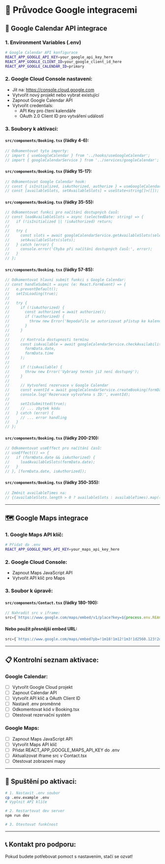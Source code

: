 # 🔧 Průvodce Google integracemi

## 📅 Google Calendar API integrace

### 1. **Environment Variables (.env)**
```bash
# Google Calendar API konfigurace
REACT_APP_GOOGLE_API_KEY=your_google_api_key_here
REACT_APP_GOOGLE_CLIENT_ID=your_google_client_id_here
REACT_APP_GOOGLE_CALENDAR_ID=primary
```

### 2. **Google Cloud Console nastavení:**
- Jít na: https://console.cloud.google.com
- Vytvořit nový projekt nebo vybrat existující
- Zapnout Google Calendar API
- Vytvořit credentials:
  - API Key pro čtení kalendáře
  - OAuth 2.0 Client ID pro vytváření událostí

### 3. **Soubory k aktivaci:**

#### `src/components/Booking.tsx` (řádky 4-6):
```typescript
// Odkomentovat tyto importy:
// import { useGoogleCalendar } from '../hooks/useGoogleCalendar';
// import { googleCalendarService } from '../services/googleCalendar';
```

#### `src/components/Booking.tsx` (řádky 15-17):
```typescript
// Odkomentovat Google Calendar hook:
// const { isInitialized, isAuthorized, authorize } = useGoogleCalendar();
// const [availableSlots, setAvailableSlots] = useState<string[]>([]);
```

#### `src/components/Booking.tsx` (řádky 35-55):
```typescript
// Odkomentovat funkci pro načítání dostupných časů:
// const loadAvailableSlots = async (selectedDate: string) => {
//   if (!isInitialized || !isAuthorized) return;
//   
//   try {
//     const slots = await googleCalendarService.getAvailableSlots(selectedDate);
//     setAvailableSlots(slots);
//   } catch (error) {
//     console.error('Chyba při načítání dostupných časů:', error);
//   }
// };
```

#### `src/components/Booking.tsx` (řádky 57-85):
```typescript
// Odkomentovat hlavní submit funkci s Google Calendar:
// const handleSubmit = async (e: React.FormEvent) => {
//   e.preventDefault();
//   setIsLoading(true);
//
//   try {
//     if (!isAuthorized) {
//       const authorized = await authorize();
//       if (!authorized) {
//         throw new Error('Nepodařilo se autorizovat přístup ke kalendáři');
//       }
//     }
//
//     // Kontrola dostupnosti termínu
//     const isAvailable = await googleCalendarService.checkAvailability(
//       formData.date, 
//       formData.time
//     );
//
//     if (!isAvailable) {
//       throw new Error('Vybraný termín již není dostupný');
//     }
//
//     // Vytvoření rezervace v Google Calendar
//     const eventId = await googleCalendarService.createBooking(formData);
//     console.log('Rezervace vytvořena s ID:', eventId);
//     
//     setIsSubmitted(true);
//     // ... zbytek kódu
//   } catch (error) {
//     // ... error handling
//   }
// };
```

#### `src/components/Booking.tsx` (řádky 200-210):
```typescript
// Odkomentovat useEffect pro načítání časů:
// useEffect(() => {
//   if (formData.date && isAuthorized) {
//     loadAvailableSlots(formData.date);
//   }
// }, [formData.date, isAuthorized]);
```

#### `src/components/Booking.tsx` (řádky 350-355):
```typescript
// Změnit availableTimes na:
// {(availableSlots.length > 0 ? availableSlots : availableTimes).map((time) => (
```

---

## 🗺️ Google Maps integrace

### 1. **Google Maps API klíč:**
```bash
# Přidat do .env
REACT_APP_GOOGLE_MAPS_API_KEY=your_maps_api_key_here
```

### 2. **Google Cloud Console:**
- Zapnout Maps JavaScript API
- Vytvořit API klíč pro Maps

### 3. **Soubor k úpravě:**

#### `src/components/Contact.tsx` (řádky 180-190):
```typescript
// Nahradit src v iframe:
src={`https://www.google.com/maps/embed/v1/place?key=${process.env.REACT_APP_GOOGLE_MAPS_API_KEY}&q=Moskevská+637,+Liberec,+Czech+Republic`}
```

#### Nebo použít přesnější embed URL:
```typescript
src={`https://www.google.com/maps/embed?pb=!1m18!1m12!1m3!1d2560.123!2d15.0558!3d50.7663!2m3!1f0!2f0!3f0!3m2!1i1024!2i768!4f13.1!3m3!1m2!1s0x0%3A0x0!2sMoskevsk%C3%A1%20637%2C%20460%2001%20Liberec!5e0!3m2!1scs!2scz!4v1234567890123!5m2!1scs!2scz&key=${process.env.REACT_APP_GOOGLE_MAPS_API_KEY}`}
```

---

## 📋 Kontrolní seznam aktivace:

### Google Calendar:
- [ ] Vytvořit Google Cloud projekt
- [ ] Zapnout Calendar API
- [ ] Vytvořit API klíč a OAuth Client ID
- [ ] Nastavit .env proměnné
- [ ] Odkomentovat kód v Booking.tsx
- [ ] Otestovat rezervační systém

### Google Maps:
- [ ] Zapnout Maps JavaScript API
- [ ] Vytvořit Maps API klíč
- [ ] Přidat REACT_APP_GOOGLE_MAPS_API_KEY do .env
- [ ] Aktualizovat iframe src v Contact.tsx
- [ ] Otestovat zobrazení mapy

---

## 🚀 Spuštění po aktivaci:

```bash
# 1. Nastavit .env soubor
cp .env.example .env
# Vyplnit API klíče

# 2. Restartovat dev server
npm run dev

# 3. Otestovat funkčnost
```

---

## 📞 Kontakt pro podporu:
Pokud budete potřebovat pomoct s nastavením, stačí se ozvat!